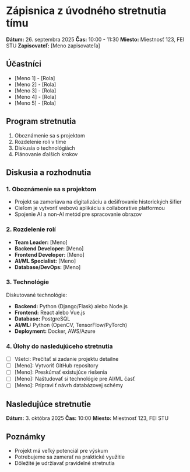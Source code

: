 # Zápisnica z úvodného stretnutia tímu
**Dátum:** 26. septembra 2025
**Čas:** 10:00 - 11:30
**Miesto:** Miestnosť 123, FEI STU
**Zapisovateľ:** [Meno zapisovateľa]

## Účastníci
- [Meno 1] - [Rola]
- [Meno 2] - [Rola]
- [Meno 3] - [Rola]
- [Meno 4] - [Rola]
- [Meno 5] - [Rola]

## Program stretnutia
1. Oboznámenie sa s projektom
2. Rozdelenie rolí v tíme
3. Diskusia o technológiách
4. Plánovanie ďalších krokov

## Diskusia a rozhodnutia

### 1. Oboznámenie sa s projektom
- Projekt sa zameriava na digitalizáciu a dešifrovanie historických šifier
- Cieľom je vytvoriť webovú aplikáciu s collaborative platformou
- Spojenie AI a non-AI metód pre spracovanie obrazov

### 2. Rozdelenie rolí
- **Team Leader:** [Meno]
- **Backend Developer:** [Meno]
- **Frontend Developer:** [Meno]
- **AI/ML Specialist:** [Meno]
- **Database/DevOps:** [Meno]

### 3. Technológie
Diskutované technológie:
- **Backend:** Python (Django/Flask) alebo Node.js
- **Frontend:** React alebo Vue.js
- **Database:** PostgreSQL
- **AI/ML:** Python (OpenCV, TensorFlow/PyTorch)
- **Deployment:** Docker, AWS/Azure

### 4. Úlohy do nasledujúceho stretnutia
- [ ] Všetci: Prečítať si zadanie projektu detailne
- [ ] [Meno]: Vytvoriť GitHub repository
- [ ] [Meno]: Preskúmať existujúce riešenia
- [ ] [Meno]: Naštudovať si technológie pre AI/ML časť
- [ ] [Meno]: Pripravi ť návrh databázovej schémy

## Nasledujúce stretnutie
**Dátum:** 3. októbra 2025
**Čas:** 10:00
**Miesto:** Miestnosť 123, FEI STU

## Poznámky
- Projekt má veľký potenciál pre výskum
- Potrebujeme sa zamerať na praktické využitie
- Dôležité je udržiavať pravidelné stretnutia
